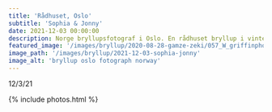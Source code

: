 ```yaml
---
title: 'Rådhuset, Oslo'
subtitle: 'Sophia & Jonny'
date: 2021-12-03 00:00:00
description: Norge bryllupsfotograf i Oslo. En rådhuset bryllup i vinter. 
featured_image: '/images/bryllup/2020-08-28-gamze-zeki/057_W_griffinphotography_oslo_norway_bryllup_wedding_rådhuset_20200828.jpg'
image_path: '/images/bryllup/2021-12-03-sophia-jonny'
image_alt: 'bryllup oslo fotograph norway'
---
```

12/3/21
<!-- DO NOT EDIT BELOW -->
{% include photos.html %}
